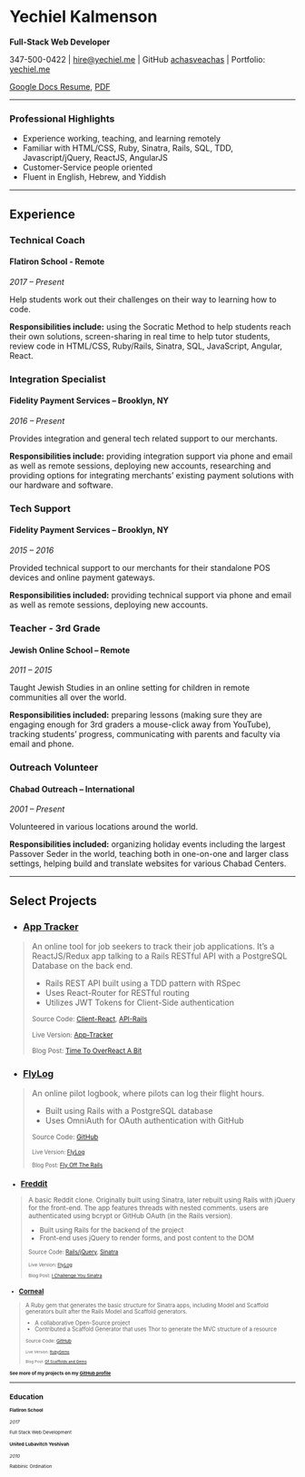 # Yechiel Kalmenson
**Full-Stack Web Developer**

347-500-0422 | hire@yechiel.me | GitHub [achasveachas](https://github.com/achasveachas) | Portfolio: [yechiel.me](http://yechiel.me)

[Google Docs Resume](https://docs.google.com/presentation/d/1TOUgsnMvl1PLQneb_Kk_r6Pe95-eQcmT5WXbXAQznSM/edit?usp=sharing), [PDF](/Yechiel-Kalmenson-Resume.pdf)

***
### Professional Highlights
* Experience working, teaching, and learning remotely
* Familiar with HTML/CSS, Ruby, Sinatra, Rails, SQL, TDD, Javascript/jQuery, ReactJS, AngularJS
* Customer-Service people oriented
* Fluent in English, Hebrew, and Yiddish
---
## Experience
### Technical Coach
#### Flatiron School - Remote
*2017 – Present*

Help students work out their challenges on their way to learning how to code.

**Responsibilities include:** using the Socratic Method to help students reach their own solutions, screen-sharing in real time to help tutor students, review code in HTML/CSS, Ruby/Rails, Sinatra, SQL, JavaScript, Angular, React.

### Integration Specialist
#### Fidelity Payment Services – Brooklyn, NY
*2016 – Present*

Provides integration and general tech related support to our merchants.

**Responsibilities include:** providing integration support via phone and email as well as remote sessions, deploying new accounts, researching and providing options for integrating merchants’ existing payment solutions with our hardware and software.

### Tech Support
#### Fidelity Payment Services – Brooklyn, NY
*2015 – 2016*

Provided technical support to our merchants for their standalone POS devices and online payment gateways.

**Responsibilities included:** providing technical support via phone and email as well as remote sessions, deploying new accounts.


### Teacher - 3rd Grade
#### Jewish Online School – Remote
*2011 – 2015*

Taught Jewish Studies in an online setting for children in remote communities all over the world.

**Responsibilities included:** preparing lessons (making sure they are engaging enough for 3rd graders a mouse-click away from YouTube), tracking students’ progress, communicating with parents and faculty via email and phone.

### Outreach Volunteer
#### Chabad Outreach – International
*2001 – Present*

Volunteered in various locations around the world.

**Responsibilities included:** organizing holiday events including the largest Passover Seder in the world, teaching both in one-on-one and larger class settings, helping build and translate websites for various Chabad Centers.


---
## Select Projects


* ### [App Tracker](https://github.com/achasveachas/app-tracker-react)
> An online tool for job seekers to track their job applications. It’s a ReactJS/Redux app talking to a Rails RESTful API with a PostgreSQL Database on the back end.
> * Rails REST API built using a TDD pattern with RSpec
> * Uses React-Router for RESTful routing
> * Utilizes JWT Tokens for Client-Side authentication
>
> <small>Source Code: [Client-React](https://github.com/achasveachas/app-tracker-react), [API-Rails](https://github.com/achasveachas/app-tracker)</small>
>
> <small>Live Version: [App-Tracker](https://app-tracker-react.herokuapp.com/)</small>
>
> <small>Blog Post: [Time To OverReact A Bit](https://blog.yechiel.me/reactjs-app-with-rails-api-4ffb12ba6608)</small>

* ### [FlyLog](https://github.com/achasveachas/flylog)
> An online pilot logbook, where pilots can log their flight hours.
> * Built using Rails with a PostgreSQL database
> * Uses OmniAuth for OAuth authentication with GitHub
>
> <small>Source Code: [GitHub](https://github.com/achasveachas/flylog)
>
> <small>Live Version: [FlyLog](https://flylogger.herokuapp.com/)</small>
>
> <small>Blog Post: [Fly Off The Rails](https://blog.yechiel.me/fly-off-the-rails-78f3e4e82e72)</small>


* ### [Freddit](https://github.com/achasveachas/freddit-jq)
> A basic Reddit clone. Originally built using Sinatra, later rebuilt using Rails with jQuery for the front-end.
The app features threads with nested comments. users are authenticated using bcrypt or GitHub OAuth (in the Rails version).
> * Built using Rails for the backend of the project
> * Front-end uses jQuery to render forms, and post content to the DOM
>
> <small>Source Code: [Rails/jQuery](https://github.com/achasveachas/freddit-jq), [Sinatra](https://github.com/achasveachas/freddit)
>
> <small>Live Version: [FlyLog](https://freddit-jq.herokuapp.com/)</small>
>
> <small>Blog Post: [I Challenge You Sinatra](https://blog.yechiel.me/i-challenge-you-sinatra-c6f875e29db7)</small>
* ### [Corneal](https://github.com/thebrianemory/corneal)
> A Ruby gem that generates the basic structure for Sinatra apps, including Model and Scaffold generators built after the Rails Model and Scaffold generators.
> * A collaborative Open-Source project
> * Contributed a Scaffold Generator that uses Thor to generate the MVC structure of a resource
>
> <small>Source Code: [GitHub](https://github.com/thebrianemory/corneal)
>
> <small>Live Version: [RubyGems]( https://rubygems.org/gems/corneal)</small>
>
> <small>Blog Post: [Of Scaffolds and Gems](https://blog.yechiel.me/of-scaffolds-and-gems-140bdbe2e005#.bn1covkp7)</small>

#### See more of my projects on my [GitHub profile](https://github.com/achasveachas)


---
## Education
#### Flatiron School
*2017*

Full Stack Web Development

#### United Lubavitch Yeshivah
*2010*

Rabbinic Ordination
